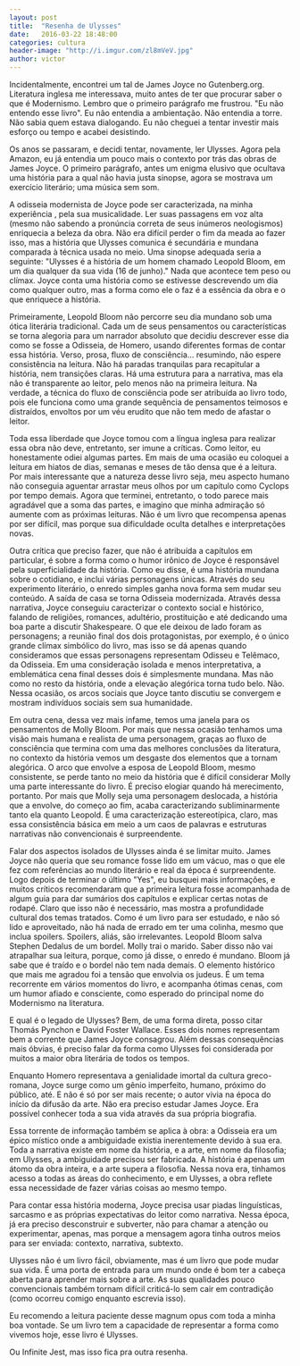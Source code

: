 ```yaml
---
layout: post
title:  "Resenha de Ulysses"
date:   2016-03-22 18:48:00
categories: cultura
header-image: "http://i.imgur.com/zl8mVeV.jpg"
author: victor
---
```

Incidentalmente, encontrei um tal de James Joyce no Gutenberg.org. Literatura inglesa me interessava, muito antes de ter que procurar saber o que é Modernismo. Lembro que o primeiro parágrafo me frustrou. "Eu não entendo esse livro". Eu não entendia a ambientação. Não entendia a torre. Não sabia quem estava dialogando. Eu não cheguei a tentar investir mais esforço ou tempo e acabei desistindo.

<!--break-->

Os anos se passaram, e decidi tentar, novamente, ler Ulysses. Agora pela Amazon, eu já entendia um pouco mais o contexto por trás das obras de James Joyce. O primeiro parágrafo, antes um enigma elusivo que ocultava uma história para a qual não havia justa sinopse, agora se mostrava um exercício literário; uma música sem som.


A odisseia modernista de Joyce pode ser caracterizada, na minha experiência , pela sua musicalidade. Ler suas passagens em voz alta (mesmo não sabendo a pronúncia correta de seus inúmeros neologismos) enriquecia a beleza da obra. Não era difícil perder o fim da meada ao fazer isso, mas a história que Ulysses comunica é secundária e mundana comparada à técnica usada no meio.
Uma sinopse adequada seria a seguinte: "Ulysses é a história de um homem chamado Leopold Bloom, em um dia qualquer da sua vida (16 de junho)." Nada que acontece tem peso ou clímax. Joyce conta uma história como se estivesse descrevendo um dia como qualquer outro, mas a forma como ele o faz é a essência da obra e o que enriquece a história.

Primeiramente, Leopold Bloom não percorre seu dia mundano sob uma ótica literária tradicional. Cada um de seus pensamentos ou características se torna alegoria para um narrador absoluto que decidiu descrever esse dia como se fosse a Odisseia, de Homero, usando diferentes formas de contar essa história. Verso, prosa, fluxo de consciência... resumindo, não espere consistência na leitura. Não há paradas tranquilas para recapitular a história, nem transições claras. Há uma estrutura para a narrativa, mas ela não é transparente ao leitor, pelo menos não na primeira leitura. Na verdade, a técnica do fluxo de consciência pode ser atribuída ao livro todo, pois ele funciona como uma grande sequência de pensamentos teimosos e distraídos, envoltos por um véu erudito que não tem medo de afastar o leitor.


Toda essa liberdade que Joyce tomou com a língua inglesa para realizar essa obra não deve, entretanto, ser imune a críticas. Como leitor, eu honestamente odiei algumas partes. Em mais de uma ocasião eu coloquei a leitura em hiatos de dias, semanas e meses de tão densa que é a leitura. Por mais interessante que a natureza desse livro seja, meu aspecto humano não conseguia aguentar arrastar meus olhos por um capítulo como Cyclops por tempo demais. Agora que terminei, entretanto, o todo parece mais agradável que a soma das partes, e imagino que minha admiração só aumente com as próximas leituras. Não é um livro que recompensa apenas por ser difícil, mas porque sua dificuldade oculta detalhes e interpretações novas.

Outra crítica que preciso fazer, que não é atribuída a capítulos em particular, é sobre a forma como o humor irônico de Joyce é responsável pela superficialidade da história. Como eu disse, é uma história mundana sobre o cotidiano, e inclui várias personagens únicas. Através do seu experimento literário, o enredo simples ganha nova forma sem mudar seu conteúdo. A saída de casa se torna Odisseia modernizada. Através dessa narrativa, Joyce conseguiu caracterizar o contexto social e histórico, falando de religiões, romances, adultério, prostituição e até dedicando uma boa parte a discutir Shakespeare. O que ele deixou de lado foram as personagens; a reunião final dos dois protagonistas, por exemplo, é o único grande clímax simbólico do livro, mas isso se dá apenas quando consideramos que essas personagens representam Odisseu e Telêmaco, da Odisseia. Em uma consideração isolada e menos interpretativa, a emblemática cena final desses dois é simplesmente mundana. Mas não como no resto da história, onde a elevação alegórica torna tudo belo. Não. Nessa ocasião, os arcos sociais que Joyce tanto discutiu se convergem e mostram indivíduos sociais sem sua humanidade.

Em outra cena, dessa vez mais infame, temos uma janela para os pensamentos de Molly Bloom. Por mais que nessa ocasião tenhamos uma visão mais humana e realista de uma personagem, graças ao fluxo de consciência que termina com uma das melhores conclusões da literatura, no contexto da história vemos um desgaste dos elementos que a tornam alegórica. O arco que envolve a esposa de Leopold Bloom, mesmo consistente, se perde tanto no meio da história que é difícil considerar Molly uma parte interessante do livro.
É preciso elogiar quando há merecimento, portanto. Por mais que Molly seja uma personagem deslocada, a história que a envolve, do começo ao fim, acaba caracterizando subliminarmente tanto ela quanto Leopold. É uma caracterização estereotípica, claro, mas essa consistência básica em meio a um caos de palavras e estruturas narrativas não convencionais é surpreendente.


Falar dos aspectos isolados de Ulysses ainda é se limitar muito. James Joyce não queria que seu romance fosse lido em um vácuo, mas o que ele fez com referências ao mundo literário e real da época é surpreendente. Logo depois de terminar o último "Yes", eu busquei mais informações, e muitos críticos recomendaram que a primeira leitura fosse acompanhada de algum guia para dar sumários dos capítulos e explicar certas notas de rodapé. Claro que isso não é necessário, mas mostra a profundidade cultural dos temas tratados. Como é um livro para ser estudado, e não só lido e aproveitado, não há nada de errado em ter uma colinha, mesmo que inclua spoilers.
Spoilers, aliás, são irrelevantes. Leopold Bloom salva Stephen Dedalus de um bordel. Molly trai o marido. Saber disso não vai atrapalhar sua leitura, porque, como já disse, o enredo é mundano. Bloom já sabe que é traído e o bordel não tem nada demais.
O elemento histórico que mais me agradou foi a tensão que envolvia os judeus. É um tema recorrente em vários momentos do livro, e acompanha ótimas cenas, com um humor afiado e consciente, como esperado do principal nome do Modernismo na literatura.


E qual é o legado de Ulysses? Bem, de uma forma direta, posso citar Thomás Pynchon e David Foster Wallace. Esses dois nomes representam bem a corrente que James Joyce consagrou. Além dessas consequências mais óbvias, é preciso falar da forma como Ulysses foi considerada por muitos a maior obra literária de todos os tempos.

Enquanto Homero representava a genialidade imortal da cultura greco-romana, Joyce surge como um gênio imperfeito, humano, próximo do público, até. E não é só por ser mais recente; o autor vivia na época do início da difusão da arte. Não era preciso estudar James Joyce. Era possível conhecer toda a sua vida através da sua própria biografia.

Essa torrente de informação também se aplica à obra: a Odisseia era um épico místico onde a ambiguidade existia inerentemente devido à sua era. Toda a narrativa existe em nome da história, e a arte, em nome da filosofia; em Ulysses, a ambiguidade precisou ser fabricada. A história é apenas um átomo da obra inteira, e a arte supera a filosofia. Nessa nova era, tínhamos acesso a todas as áreas do conhecimento, e em Ulysses, a obra reflete essa necessidade de fazer várias coisas ao mesmo tempo.

Para contar essa história moderna, Joyce precisa usar piadas linguísticas, sarcasmo e as próprias expectativas do leitor como narrativa. Nessa época, já era preciso desconstruir e subverter, não para chamar a atenção ou experimentar, apenas, mas porque a mensagem agora tinha outros meios para ser enviada: contexto, narrativa, subtexto.


Ulysses não é um livro fácil, obviamente, mas é um livro que pode mudar sua vida. É uma porta de entrada para um mundo onde é bom ter a cabeça aberta para aprender mais sobre a arte. As suas qualidades pouco convencionais também tornam difícil criticá-lo sem cair em contradição (como ocorreu comigo enquanto escrevia isso).

Eu recomendo a leitura paciente desse magnum opus com toda a minha boa vontade. Se um livro tem a capacidade de representar a forma como vivemos hoje, esse livro é Ulysses.

Ou Infinite Jest, mas isso fica pra outra resenha.

